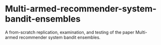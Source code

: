 # Multi-armed-recommender-system-bandit-ensembles
A from-scratch replication, examination, and testing of the paper Multi-armed recommender system bandit ensembles. 
